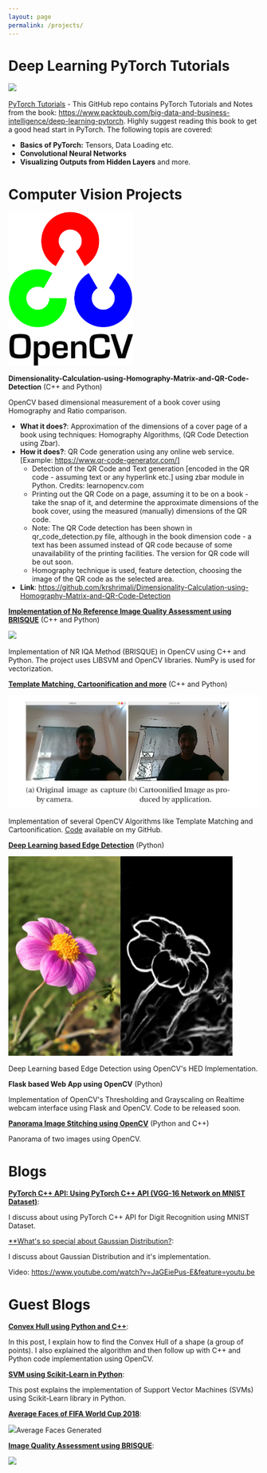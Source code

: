 ```yaml
---
layout: page
permalink: /projects/
---
```


Deep Learning PyTorch Tutorials
====================

<img src="https://raw.githubusercontent.com/krshrimali/krshrimali.github.io/master/assets/pytorch.jpg" width="250">

[PyTorch Tutorials](https://github.com/krshrimali/Deep-Learning-Libraries/tree/master/PyTorch/Chapters) - This GitHub repo contains PyTorch Tutorials and Notes from the book: https://www.packtpub.com/big-data-and-business-intelligence/deep-learning-pytorch. Highly suggest reading this book to get a good head start in PyTorch. The following topis are covered:

- **Basics of PyTorch:** Tensors, Data Loading etc.
- **Convolutional Neural Networks**
- **Visualizing Outputs from Hidden Layers**
and more.

Computer Vision Projects
===================

<img src="/assets/opencv.png" width="250">

**Dimensionality-Calculation-using-Homography-Matrix-and-QR-Code-Detection** (C++ and Python)

OpenCV based dimensional measurement of a book cover using Homography and Ratio comparison.

- **What it does?**: Approximation of the dimensions of a cover page of a book using techniques: Homography Algorithms, (QR Code Detection using Zbar). 
- **How it does?**: QR Code generation using any online web service. [Example: https://www.qr-code-generator.com/]
    * Detection of the QR Code and Text generation [encoded in the QR code - assuming text or any hyperlink etc.] using zbar module in Python. Credits: learnopencv.com
    * Printing out the QR Code on a page, assuming it to be on a book - take the snap of it, and determine the approximate dimensions of the book cover, using the measured (manually) dimensions of the QR code.
    * Note: The QR Code detection has been shown in qr_code_detection.py file, although in the book dimension code - a text has been assumed instead of QR code because of some unavailability of the printing facilities. The version for QR code will be out soon.
    * Homography technique is used, feature detection, choosing the image of the QR code as the selected area.
- **Link**: https://github.com/krshrimali/Dimensionality-Calculation-using-Homography-Matrix-and-QR-Code-Detection

[**Implementation of No Reference Image Quality Assessment using BRISQUE**](https://github.com/krshrimali/No-Reference-Image-Quality-Assessment-using-BRISQUE-Model) (C++ and Python)

<img src="https://raw.githubusercontent.com/krshrimali/No-Reference-Image-Quality-Assessment-using-BRISQUE-Model/master/Images/Table_Comparison_BRISQUE.png"></img>

Implementation of NR IQA Method (BRISQUE) in OpenCV using C++ and Python. The project uses LIBSVM and OpenCV libraries. NumPy is used for vectorization.

[**Template Matching, Cartoonification and more**](https://github.com/krshrimali/OpenCV_Work/blob/master/Cartoonifier_Report.pdf) (C++ and Python)

<img src="/assets/blog/cartoonified.PNG">

Implementation of several OpenCV Algorithms like Template Matching and Cartoonification. [Code](https://github.com/krshrimali/OpenCV_Work) available on my GitHub.

[**Deep Learning based Edge Detection**](https://github.com/krshrimali/Deep-Learning-based-Edge-Detection) (Python)

<img src="https://raw.githubusercontent.com/krshrimali/Deep-Learning-based-Edge-Detection/master/testdata/comparison/output_flowers.png" height="400">

Deep Learning based Edge Detection using OpenCV's HED Implementation.

**Flask based Web App using OpenCV** (Python)

Implementation of OpenCV's Thresholding and Grayscaling on Realtime webcam interface using Flask and OpenCV. Code to be released soon.

[**Panorama Image Stitching using OpenCV**](https://github.com/krshrimali/Panorama-Image-Stitching-using-OpenCV) (Python and C++)

Panorama of two images using OpenCV.

Blogs
====================
[**PyTorch C++ API: Using PyTorch C++ API (VGG-16 Network on MNIST Dataset)**](https://krshrimali.github.io/PyTorch-C++-API/):

I discuss about using PyTorch C++ API for Digit Recognition using MNIST Dataset.

[**What's so special about Gaussian Distribution?](https://krshrimali.github.io/Understanding-Gaussian-Distribution/):

I discuss about Gaussian Distribution and it's implementation. 

Video: https://www.youtube.com/watch?v=JaGEiePus-E&feature=youtu.be

Guest Blogs
====================
[**Convex Hull using Python and C++**](https://www.learnopencv.com/convex-hull-using-opencv-in-python-and-c/):

In this post, I explain how to find the Convex Hull of a shape (a group of points). I also explained the algorithm and then follow up with C++ and Python code implementation using OpenCV.

[**SVM using Scikit-Learn in Python**](https://www.learnopencv.com/svm-using-scikit-learn-in-python/):

This post explains the implementation of Support Vector Machines (SVMs) using Scikit-Learn library in Python.

[**Average Faces of FIFA World Cup 2018**](https://www.learnopencv.com/average-faces-of-fifa-world-cup-2018/):

<img src="https://www.learnopencv.com/wp-content/uploads/2018/06/fifa-players-with-country-names.png">Average Faces Generated</img>

[**Image Quality Assessment using BRISQUE**](https://www.learnopencv.com/image-quality-assessment-brisque/):

<img src="https://www.learnopencv.com/wp-content/uploads/2018/06/workflow-brisque-iqa.png">
